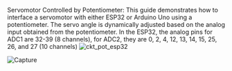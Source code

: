 Servomotor Controlled by Potentiometer:
This guide demonstrates how to interface a servomotor with either ESP32 or Arduino Uno using a potentiometer. 
The servo angle is dynamically adjusted based on the analog input obtained from the potentiometer.
In the ESP32, the analog pins for ADC1 are 32-39 (8 channels), 
for ADC2, they are 0, 2, 4, 12, 13, 14, 15, 25, 26, and 27 (10 channels)
![ckt_pot_esp32](https://github.com/vyshnavipandla/Servo_Analogvalues/assets/129842358/85448243-d565-4d3c-be6c-4d03b35f952d)

![Capture](https://github.com/vyshnavipandla/Servo_Analogvalues/assets/129842358/730c6c87-2389-47db-82f4-1fd53e0f8ddf)
